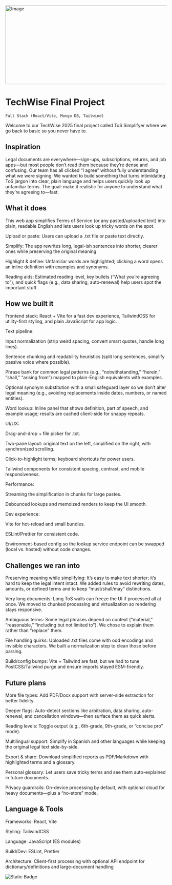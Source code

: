 <img width="957" height="246" alt="Image" src="https://github.com/user-attachments/assets/28de3cf4-df6f-4cb9-af3b-77d95de38872" />

# TechWise Final Project


`Full Stack (React/Vite, Mongo DB, Tailwind)`

Welcome to our TechWise 2025 final project called ToS Simplifyer where we go back to basic so you never have to.


## Inspiration

Legal documents are everywhere—sign-ups, subscriptions, returns, and job apps—but most people don’t read them because they’re dense and confusing. Our team has all clicked “I agree” without fully understanding what we were signing. We wanted to build something that turns intimidating ToS jargon into clear, plain language and helps users quickly look up unfamiliar terms. The goal: make it realistic for anyone to understand what they’re agreeing to—fast.

## What it does

This web app simplifies Terms of Service (or any pasted/uploaded text) into plain, readable English and lets users look up tricky words on the spot.

Upload or paste: Users can upload a .txt file or paste text directly.

Simplify: The app rewrites long, legal-ish sentences into shorter, clearer ones while preserving the original meaning.

Highlight & define: Unfamiliar words are highlighted; clicking a word opens an inline definition with examples and synonyms.

Reading aids: Estimated reading level, key bullets (“What you’re agreeing to”), and quick flags (e.g., data sharing, auto-renewal) help users spot the important stuff.

## How we built it

Frontend stack: React + Vite for a fast dev experience, TailwindCSS for utility-first styling, and plain JavaScript for app logic.

Text pipeline:

Input normalization (strip weird spacing, convert smart quotes, handle long lines).

Sentence chunking and readability heuristics (split long sentences, simplify passive voice where possible).

Phrase bank for common legal patterns (e.g., “notwithstanding,” “herein,” “shall,” “arising from”) mapped to plain-English equivalents with examples.

Optional synonym substitution with a small safeguard layer so we don’t alter legal meaning (e.g., avoiding replacements inside dates, numbers, or named entities).

Word lookup: Inline panel that shows definition, part of speech, and example usage; results are cached client-side for snappy repeats.

UI/UX:

Drag-and-drop + file picker for .txt.

Two-pane layout: original text on the left, simplified on the right, with synchronized scrolling.

Click-to-highlight terms; keyboard shortcuts for power users.

Tailwind components for consistent spacing, contrast, and mobile responsiveness.

Performance:

Streaming the simplification in chunks for large pastes.

Debounced lookups and memoized renders to keep the UI smooth.

Dev experience:

Vite for hot-reload and small bundles.

ESLint/Prettier for consistent code.

Environment-based config so the lookup service endpoint can be swapped (local vs. hosted) without code changes.

## Challenges we ran into

Preserving meaning while simplifying: It’s easy to make text shorter; it’s hard to keep the legal intent intact. We added rules to avoid rewriting dates, amounts, or defined terms and to keep “must/shall/may” distinctions.

Very long documents: Long ToS walls can freeze the UI if processed all at once. We moved to chunked processing and virtualization so rendering stays responsive.

Ambiguous terms: Some legal phrases depend on context (“material,” “reasonable,” “including but not limited to”). We chose to explain them rather than “replace” them.

File handling quirks: Uploaded .txt files come with odd encodings and invisible characters. We built a normalization step to clean those before parsing.

Build/config bumps: Vite + Tailwind are fast, but we had to tune PostCSS/Tailwind purge and ensure imports stayed ESM-friendly.

## Future plans

More file types: Add PDF/Docx support with server-side extraction for better fidelity.

Deeper flags: Auto-detect sections like arbitration, data sharing, auto-renewal, and cancellation windows—then surface them as quick alerts.

Reading levels: Toggle output (e.g., 6th-grade, 9th-grade, or “concise pro” mode).

Multilingual support: Simplify in Spanish and other languages while keeping the original legal text side-by-side.

Export & share: Download simplified reports as PDF/Markdown with highlighted terms and a glossary.

Personal glossary: Let users save tricky terms and see them auto-explained in future documents.

Privacy guardrails: On-device processing by default, with optional cloud for heavy documents—plus a “no-store” mode.

## Language & Tools

Frameworks: React, Vite

Styling: TailwindCSS

Language: JavaScript (ES modules)

Build/Dev: ESLint, Prettier

Architecture: Client-first processing with optional API endpoint for dictionary/definitions and large-document handling


![Static Badge](https://img.shields.io/badge/Made_with-Love%3C3-pink)
